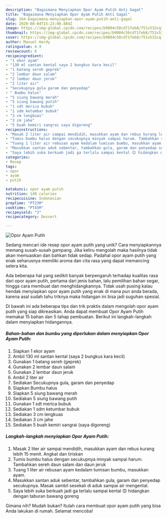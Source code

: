 ```yaml
---
description: "Bagaimana Menyiapkan Opor Ayam Putih Anti Gagal"
title: "Bagaimana Menyiapkan Opor Ayam Putih Anti Gagal"
slug: 264-bagaimana-menyiapkan-opor-ayam-putih-anti-gagal
date: 2020-08-04T15:23:00.884Z
image: https://img-global.cpcdn.com/recipes/b9004c50cd71feb8/751x532cq70/opor-ayam-putih-foto-resep-utama.jpg
thumbnail: https://img-global.cpcdn.com/recipes/b9004c50cd71feb8/751x532cq70/opor-ayam-putih-foto-resep-utama.jpg
cover: https://img-global.cpcdn.com/recipes/b9004c50cd71feb8/751x532cq70/opor-ayam-putih-foto-resep-utama.jpg
author: Manuel Hardy
ratingvalue: 4.9
reviewcount: 6
recipeingredient:
- "1 ekor ayam"
- "130 ml santan kental saya 2 bungkus kara kecil"
- "1 batang sereh geprek"
- "2 lembar daun salam"
- "2 lembar daun jeruk"
- "2 liter air"
- "Secukupnya gula garam dan penyedap"
- " Bumbu halus"
- "5 siung bawang merah"
- "5 siung bawang putih"
- "1 sdt merica bubuk"
- "1 sdm ketumbar bubuk"
- "3 cm lengkuas"
- "3 cm jahe"
- "5 buah kemiri sangrai saya digoreng"
recipeinstructions:
- "Masak 2 liter air sampai mendidih, masukkan ayam dan rebus kurang lebih 15 menit. Angkat dan tiriskan"
- "Tumis bumbu halus dengan secukupnya minyak sampai harum. Tambahkan sereh daun salam dan daun jeruk"
- "Tuang 1 liter air rebusan ayam kedalam tumisan bumbu, masukkan ayam."
- "Masukkan santan aduk sebentar, tambahkan gula, garam dan penyedap secukupnya. Masak sambil sesekali di aduk sampai air mengental."
- "Saya lebih suka berkuah jadi ga terlalu sampai kental 😊 hidangkan dengan taburan bawang goreng"
categories:
- Resep
tags:
- opor
- ayam
- putih

katakunci: opor ayam putih 
nutrition: 149 calories
recipecuisine: Indonesian
preptime: "PT23M"
cooktime: "PT45M"
recipeyield: "3"
recipecategory: Dessert

---
```



![Opor Ayam Putih](https://img-global.cpcdn.com/recipes/b9004c50cd71feb8/751x532cq70/opor-ayam-putih-foto-resep-utama.jpg)

Sedang mencari ide resep opor ayam putih yang unik? Cara menyiapkannya memang susah-susah gampang. Jika keliru mengolah maka hasilnya tidak akan memuaskan dan bahkan tidak sedap. Padahal opor ayam putih yang enak seharusnya memiliki aroma dan cita rasa yang dapat memancing selera kita.

Ada beberapa hal yang sedikit banyak berpengaruh terhadap kualitas rasa dari opor ayam putih, pertama dari jenis bahan, lalu pemilihan bahan segar, hingga cara membuat dan menghidangkannya. Tidak usah pusing kalau hendak menyiapkan opor ayam putih yang enak di mana pun anda berada, karena asal sudah tahu triknya maka hidangan ini bisa jadi suguhan spesial.




Di bawah ini ada beberapa tips dan trik praktis dalam mengolah opor ayam putih yang siap dikreasikan. Anda dapat membuat Opor Ayam Putih memakai 15 bahan dan 5 tahap pembuatan. Berikut ini langkah-langkah dalam menyiapkan hidangannya.

<!--inarticleads1-->

##### Bahan-bahan dan bumbu yang diperlukan dalam menyiapkan Opor Ayam Putih:

1. Siapkan 1 ekor ayam
1. Ambil 130 ml santan kental (saya 2 bungkus kara kecil)
1. Gunakan 1 batang sereh (geprek)
1. Gunakan 2 lembar daun salam
1. Gunakan 2 lembar daun jeruk
1. Ambil 2 liter air
1. Sediakan Secukupnya gula, garam dan penyedap
1. Siapkan  Bumbu halus
1. Siapkan 5 siung bawang merah
1. Sediakan 5 siung bawang putih
1. Gunakan 1 sdt merica bubuk
1. Sediakan 1 sdm ketumbar bubuk
1. Sediakan 3 cm lengkuas
1. Sediakan 3 cm jahe
1. Sediakan 5 buah kemiri sangrai (saya digoreng)




<!--inarticleads2-->

##### Langkah-langkah menyiapkan Opor Ayam Putih:

1. Masak 2 liter air sampai mendidih, masukkan ayam dan rebus kurang lebih 15 menit. Angkat dan tiriskan
1. Tumis bumbu halus dengan secukupnya minyak sampai harum. Tambahkan sereh daun salam dan daun jeruk
1. Tuang 1 liter air rebusan ayam kedalam tumisan bumbu, masukkan ayam.
1. Masukkan santan aduk sebentar, tambahkan gula, garam dan penyedap secukupnya. Masak sambil sesekali di aduk sampai air mengental.
1. Saya lebih suka berkuah jadi ga terlalu sampai kental 😊 hidangkan dengan taburan bawang goreng




Gimana nih? Mudah bukan? Itulah cara membuat opor ayam putih yang bisa Anda lakukan di rumah. Selamat mencoba!
